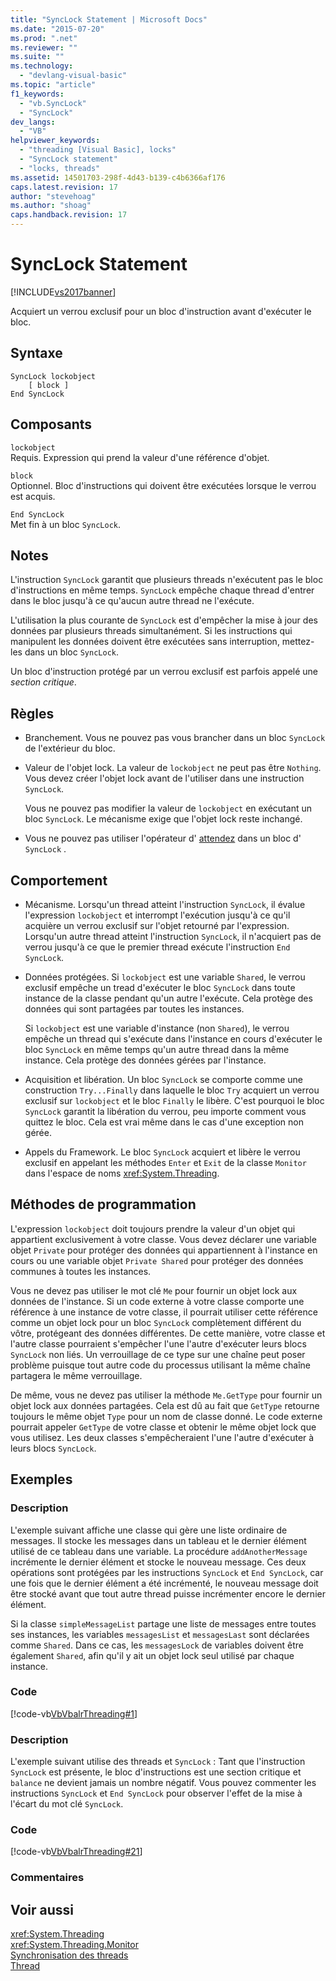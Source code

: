 ```yaml
---
title: "SyncLock Statement | Microsoft Docs"
ms.date: "2015-07-20"
ms.prod: ".net"
ms.reviewer: ""
ms.suite: ""
ms.technology: 
  - "devlang-visual-basic"
ms.topic: "article"
f1_keywords: 
  - "vb.SyncLock"
  - "SyncLock"
dev_langs: 
  - "VB"
helpviewer_keywords: 
  - "threading [Visual Basic], locks"
  - "SyncLock statement"
  - "locks, threads"
ms.assetid: 14501703-298f-4d43-b139-c4b6366af176
caps.latest.revision: 17
author: "stevehoag"
ms.author: "shoag"
caps.handback.revision: 17
---
```

# SyncLock Statement
[!INCLUDE[vs2017banner](../../../visual-basic/includes/vs2017banner.md)]

Acquiert un verrou exclusif pour un bloc d'instruction avant d'exécuter le bloc.  
  
## Syntaxe  
  
```  
SyncLock lockobject  
    [ block ]  
End SyncLock  
```  
  
## Composants  
 `lockobject`  
 Requis.  Expression qui prend la valeur d'une référence d'objet.  
  
 `block`  
 Optionnel.  Bloc d'instructions qui doivent être exécutées lorsque le verrou est acquis.  
  
 `End SyncLock`  
 Met fin à un bloc `SyncLock`.  
  
## Notes  
 L'instruction `SyncLock` garantit que plusieurs threads n'exécutent pas le bloc d'instructions en même temps.  `SyncLock` empêche chaque thread d'entrer dans le bloc jusqu'à ce qu'aucun autre thread ne l'exécute.  
  
 L'utilisation la plus courante de `SyncLock` est d'empêcher la mise à jour des données par plusieurs threads simultanément.  Si les instructions qui manipulent les données doivent être exécutées sans interruption, mettez\-les dans un bloc `SyncLock`.  
  
 Un bloc d'instruction protégé par un verrou exclusif est parfois appelé une *section critique*.  
  
## Règles  
  
-   Branchement.  Vous ne pouvez pas vous brancher dans un bloc `SyncLock` de l'extérieur du bloc.  
  
-   Valeur de l'objet lock.  La valeur de `lockobject` ne peut pas être `Nothing`.  Vous devez créer l'objet lock avant de l'utiliser dans une instruction `SyncLock`.  
  
     Vous ne pouvez pas modifier la valeur de `lockobject` en exécutant un bloc `SyncLock`.  Le mécanisme exige que l'objet lock reste inchangé.  
  
-   Vous ne pouvez pas utiliser l'opérateur d' [attendez](../../../visual-basic/language-reference/operators/await-operator.md) dans un bloc d' `SyncLock` .  
  
## Comportement  
  
-   Mécanisme.  Lorsqu'un thread atteint l'instruction `SyncLock`, il évalue l'expression `lockobject` et interrompt l'exécution jusqu'à ce qu'il acquière un verrou exclusif sur l'objet retourné par l'expression.  Lorsqu'un autre thread atteint l'instruction `SyncLock`, il n'acquiert pas de verrou jusqu'à ce que le premier thread exécute l'instruction `End SyncLock`.  
  
-   Données protégées.  Si `lockobject` est une variable `Shared`, le verrou exclusif empêche un tread d'exécuter le bloc `SyncLock` dans toute instance de la classe pendant qu'un autre l'exécute.  Cela protège des données qui sont partagées par toutes les instances.  
  
     Si `lockobject` est une variable d'instance \(non `Shared`\), le verrou empêche un thread qui s'exécute dans l'instance en cours d'exécuter le bloc `SyncLock` en même temps qu'un autre thread dans la même instance.  Cela protège des données gérées par l'instance.  
  
-   Acquisition et libération.  Un bloc `SyncLock` se comporte comme une construction `Try...Finally` dans laquelle le bloc `Try` acquiert un verrou exclusif sur `lockobject` et le bloc `Finally` le libère.  C'est pourquoi le bloc `SyncLock` garantit la libération du verrou, peu importe comment vous quittez le bloc.  Cela est vrai même dans le cas d'une exception non gérée.  
  
-   Appels du Framework.  Le bloc `SyncLock` acquiert et libère le verrou exclusif en appelant les méthodes `Enter` et `Exit` de la classe `Monitor` dans l'espace de noms <xref:System.Threading>.  
  
## Méthodes de programmation  
 L'expression `lockobject` doit toujours prendre la valeur d'un objet qui appartient exclusivement à votre classe.  Vous devez déclarer une variable objet `Private` pour protéger des données qui appartiennent à l'instance en cours ou une variable objet `Private Shared` pour protéger des données communes à toutes les instances.  
  
 Vous ne devez pas utiliser le mot clé `Me` pour fournir un objet lock aux données de l'instance.  Si un code externe à votre classe comporte une référence à une instance de votre classe, il pourrait utiliser cette référence comme un objet lock pour un bloc `SyncLock` complètement différent du vôtre, protégeant des données différentes.  De cette manière, votre classe et l'autre classe pourraient s'empêcher l'une l'autre d'exécuter leurs blocs `SyncLock` non liés.  Un verrouillage de ce type sur une chaîne peut poser problème puisque tout autre code du processus utilisant la même chaîne partagera le même verrouillage.  
  
 De même, vous ne devez pas utiliser la méthode `Me.GetType` pour fournir un objet lock aux données partagées.  Cela est dû au fait que `GetType` retourne toujours le même objet `Type` pour un nom de classe donné.  Le code externe pourrait appeler `GetType` de votre classe et obtenir le même objet lock que vous utilisez.  Les deux classes s'empêcheraient l'une l'autre d'exécuter à leurs blocs `SyncLock`.  
  
## Exemples  
  
### Description  
 L'exemple suivant affiche une classe qui gère une liste ordinaire de messages.  Il stocke les messages dans un tableau et le dernier élément utilisé de ce tableau dans une variable.  La procédure `addAnotherMessage` incrémente le dernier élément et stocke le nouveau message.  Ces deux opérations sont protégées par les instructions `SyncLock` et `End SyncLock`, car une fois que le dernier élément a été incrémenté, le nouveau message doit être stocké avant que tout autre thread puisse incrémenter encore le dernier élément.  
  
 Si la classe `simpleMessageList` partage une liste de messages entre toutes ses instances, les variables `messagesList` et `messagesLast` sont déclarées comme `Shared`.  Dans ce cas, les `messagesLock` de variables doivent être également `Shared`, afin qu'il y ait un objet lock seul utilisé par chaque instance.  
  
### Code  
 [!code-vb[VbVbalrThreading#1](../../../visual-basic/language-reference/statements/codesnippet/visualbasic/synclock-statement_1.vb)]  
  
### Description  
 L'exemple suivant utilise des threads et `SyncLock` :  Tant que l'instruction `SyncLock` est présente, le bloc d'instructions est une section critique et `balance` ne devient jamais un nombre négatif.  Vous pouvez commenter les instructions `SyncLock` et `End SyncLock` pour observer l'effet de la mise à l'écart du mot clé `SyncLock`.  
  
### Code  
 [!code-vb[VbVbalrThreading#21](../../../visual-basic/language-reference/statements/codesnippet/visualbasic/synclock-statement_2.vb)]  
  
### Commentaires  
  
## Voir aussi  
 <xref:System.Threading>   
 <xref:System.Threading.Monitor>   
 [Synchronisation des threads](../Topic/Thread%20Synchronization%20\(C%23%20and%20Visual%20Basic\).md)   
 [Thread](../Topic/Threading%20\(C%23%20and%20Visual%20Basic\).md)